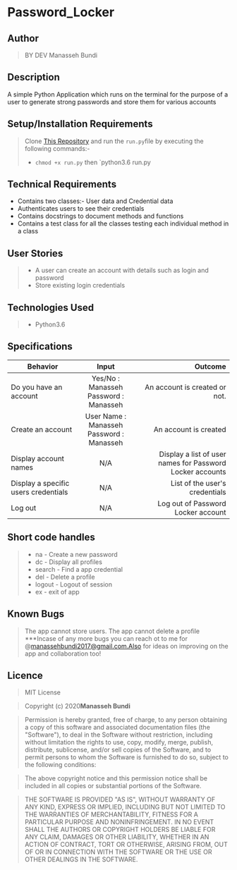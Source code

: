 # Password_Locker
## Author
>BY DEV Manasseh Bundi

## Description
 A simple Python Application which runs on the terminal for the purpose of a user to generate strong passwords and store them for various accounts

 ## Setup/Installation Requirements

> Clone [This Repository](https://github.com/Nasseh123/password-locker.git) and run the `run.py`file by executing the following commands:-
> * `chmod +x run.py` then `python3.6 run.py

## Technical Requirements

* Contains two classes:- User data and Credential data
* Authenticates users to see their credentials
* Contains docstrings to document methods and functions
* Contains a test class for all the classes testing each individual method in a class


## User Stories

> * A user can create an account with details such as login and password
> * Store existing login credentials

## Technologies Used

> * Python3.6
## Specifications

| Behavior        | Input           | Outcome  |
| ------------- |:-------------:| -----:|
| Do you have an account | Yes/No : Manasseh <br/> Password : Manasseh | An account is created or not. 
| Create an account | User Name : Manasseh <br/> Password : Manasseh | An account is created |
| Display account names | N/A | Display a list of user names for Password Locker accounts | 
| Display a specific users credentials | N/A | List of the user's credentials | 
| Log out | N/A | Log out of Password Locker account |
## Short code handles

> * na - Create a new password
> * dc - Display all profiles
> * search - Find a app credential
> * del - Delete a profile
> * logout - Logout of session
> * ex - exit of app

## Known Bugs
>The app cannot store users.
>The app cannot delete a profile
>***Incase of any more bugs you can reach ot to me for @manassehbundi2017@gmail.com.Also for ideas on improving on the app and collaboration too!
## Licence
> MIT License

> Copyright (c) 2020**Manasseh Bundi**

> Permission is hereby granted, free of charge, to any person obtaining a copy
of this software and associated documentation files (the "Software"), to deal
in the Software without restriction, including without limitation the rights
to use, copy, modify, merge, publish, distribute, sublicense, and/or sell
copies of the Software, and to permit persons to whom the Software is
furnished to do so, subject to the following conditions:

> The above copyright notice and this permission notice shall be included in all
copies or substantial portions of the Software.

> THE SOFTWARE IS PROVIDED "AS IS", WITHOUT WARRANTY OF ANY KIND, EXPRESS OR
IMPLIED, INCLUDING BUT NOT LIMITED TO THE WARRANTIES OF MERCHANTABILITY,
FITNESS FOR A PARTICULAR PURPOSE AND NONINFRINGEMENT. IN NO EVENT SHALL THE
AUTHORS OR COPYRIGHT HOLDERS BE LIABLE FOR ANY CLAIM, DAMAGES OR OTHER
LIABILITY, WHETHER IN AN ACTION OF CONTRACT, TORT OR OTHERWISE, ARISING FROM,
OUT OF OR IN CONNECTION WITH THE SOFTWARE OR THE USE OR OTHER DEALINGS IN THE
SOFTWARE.

